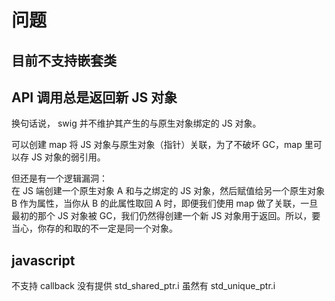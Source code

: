 # 问题
## 目前不支持嵌套类

## API 调用总是返回新 JS 对象
换句话说， swig 并不维护其产生的与原生对象绑定的 JS 对象。

可以创建 map 将 JS 对象与原生对象（指针）关联，为了不破坏 GC，map 里可以存 JS 对象的弱引用。

但还是有一个逻辑漏洞：  
在 JS 端创建一个原生对象 A 和与之绑定的 JS 对象，然后赋值给另一个原生对象 B 作为属性，当你从 B 的此属性取回 A 时，即便我们使用 map 做了关联，一旦最初的那个 JS 对象被 GC，我们仍然得创建一个新 JS 对象用于返回。所以，要当心，你存的和取的不一定是同一个对象。

## javascript
不支持 callback
没有提供 std_shared_ptr.i 虽然有 std_unique_ptr.i